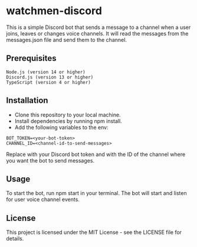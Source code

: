 # watchmen-discord
This is a simple Discord bot that sends a message to a channel when a user joins, leaves or changes voice channels. It will read the messages from the messages.json file and send them to the channel.
## Prerequisites

    Node.js (version 14 or higher)
    Discord.js (version 13 or higher)
    TypeScript (version 4 or higher)

## Installation

- Clone this repository to your local machine.
- Install dependencies by running npm install.
- Add the following variables to the env:

```
BOT_TOKEN=<your-bot-token>
CHANNEL_ID=<channel-id-to-send-messages>
```

Replace <your-bot-token> with your Discord bot token and <channel-id-to-send-messages> with the ID of the channel where you want the bot to send messages.

## Usage

To start the bot, run npm start in your terminal. 
The bot will start and listen for user voice channel events.

## License

This project is licensed under the MIT License - see the LICENSE file for details.